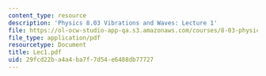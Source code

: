 ```yaml
---
content_type: resource
description: 'Physics 8.03 Vibrations and Waves: Lecture 1'
file: https://ol-ocw-studio-app-qa.s3.amazonaws.com/courses/8-03-physics-iii-spring-2003/29fcd22ba4a4ba7f7d54e6488db77727_Lec1.pdf
file_type: application/pdf
resourcetype: Document
title: Lec1.pdf
uid: 29fcd22b-a4a4-ba7f-7d54-e6488db77727
---
```

